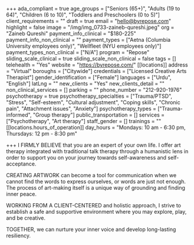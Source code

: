 +++
ada_compliant = true
age_groups = ["Seniors (65+)", "Adults (19 to 64)", "Children (6 to 10)", "Toddlers and Preschoolers (0 to 5)"]
client_requirements = ""
draft = true
email = "hello@byrepose.com"
highlight = false
image = "/img/img_0733-zaineb-qureshi.jpeg"
org = "Zaineb Qureshi"
payment_info_clinical = "$180-225"
payment_info_non_clinical = ""
payment_types = ["Aetna (Columbia University employees only)", "Wellfleet (NYU employees only)"]
payment_types_non_clinical = ["N/A"]
program = "Repose"
sliding_scale_clinical = true
sliding_scale_non_clinical = false
tags = []
telehealth = "Yes"
website = "https://byrepose.com/"
[[locations]]
address = "Virtual"
boroughs = ["Citywide"]
credentials = ["Licensed Creative Arts Therapist"]
gender_identification = ["Female"]
languages = ["Urdu", "English"]
latLng = ""
new_clients = "Yes"
new_clients_detail = ""
non_clinical_services = []
parking = ""
phone_number = "212-920-1976"
psychotherapy = true
psychotherapy_specialties = ["Trauma/PTSD", "Stress", "Self-esteem", "Cultural adjustment", "Coping skills", "Chronic pain", "Attachment issues", "Anxiety"]
psychotherapy_types = ["Trauma-informed", "Group therapy"]
public_transportation = []
services = ["Psychotherapy", "Art therapy"]
staff_gender = []
trainings = ""
[[locations.hours_of_operation]]
day_hours = "Mondays: 10 am - 6:30 pm, Thursdays: 12 pm - 8:30 pm"

+++
I FIRMLY BELIEVE that you are an expert of your own life. I offer art therapy integrated with traditional talk therapy through a humanistic lens in order to support you on your journey towards self-awareness and self-acceptance. 

CREATING ARTWORK can become a tool for communication when we cannot find the words to express ourselves, or words are just not enough. The process of art-making itself is a unique way of grounding and finding inner peace. 

WORKING FROM A CLIENT-CENTERED and holistic approach, I strive to establish a safe and supportive environment where you may explore, play, and be creative. 

TOGETHER, we can nurture your inner voice and develop long-lasting resiliency.
